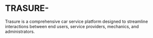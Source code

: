# TRASURE-
Trasure is a comprehensive car service platform designed to streamline interactions between end users, service providers, mechanics, and administrators.
